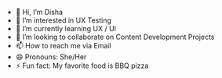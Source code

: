 - 👋 Hi, I’m Disha
- 👀 I’m interested in UX Testing
- 🌱 I’m currently learning UX / UI 
- 💞️ I’m looking to collaborate on Content Development Projects
- 📫 How to reach me via Email
- 😄 Pronouns: She/Her
- ⚡ Fun fact: My favorite food is BBQ pizza

<!---
DSolutech/DSolutech is a ✨ special ✨ repository because its `README.md` (this file) appears on your GitHub profile.
You can click the Preview link to take a look at your changes.
--->

